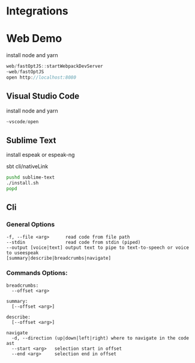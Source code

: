# Integrations

# Web Demo

install node and yarn

```scala
web/fastOptJS::startWebpackDevServer
~web/fastOptJS
open http://localhost:8080
```

## Visual Studio Code

install node and yarn

```scala
~vscode/open
```

## Sublime Text

install espeak or espeak-ng

sbt cli/nativeLink

```bash
pushd sublime-text
./install.sh
popd
```

## Cli

### General Options

```
-f, --file <arg>      read code from file path
--stdin               read code from stdin (piped)
--output [voice|text] output text to pipe to text-to-speech or voice to useespeak
[summary|describe|breadcrumbs|navigate]
```

### Commands Options:

```
breadcrumbs:
  --offset <arg>

summary:
  [--offset <arg>]

describe:
  [--offset <arg>]

navigate
  -d, --direction (up|down|left|right) where to navigate in the code ast
  --start <arg>   selection start in offset
  --end <arg>     selection end in offset
```